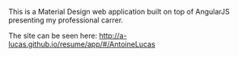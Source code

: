 This is a Material Design web application built on top of AngularJS presenting my professional carrer.

The site can be seen here: http://a-lucas.github.io/resume/app/#/AntoineLucas


